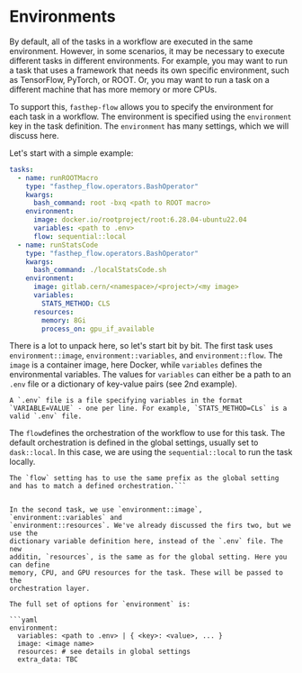 # Environments

By default, all of the tasks in a workflow are executed in the same environment.
However, in some scenarios, it may be necessary to execute different tasks in
different environments. For example, you may want to run a task that uses a
framework that needs its own specific environment, such as TensorFlow, PyTorch,
or ROOT. Or, you may want to run a task on a different machine that has more
memory or more CPUs.

To support this, `fasthep-flow` allows you to specify the environment for each
task in a workflow. The environment is specified using the `environment` key in
the task definition. The `environment` has many settings, which we will discuss
here.

Let's start with a simple example:

```yaml
tasks:
  - name: runROOTMacro
    type: "fasthep_flow.operators.BashOperator"
    kwargs:
      bash_command: root -bxq <path to ROOT macro>
    environment:
      image: docker.io/rootproject/root:6.28.04-ubuntu22.04
      variables: <path to .env>
      flow: sequential::local
  - name: runStatsCode
    type: "fasthep_flow.operators.BashOperator"
    kwargs:
      bash_command: ./localStatsCode.sh
    environment:
      image: gitlab.cern/<namespace>/<project>/<my image>
      variables:
        STATS_METHOD: CLS
      resources:
        memory: 8Gi
        process_on: gpu_if_available
```

There is a lot to unpack here, so let's start bit by bit. The first task uses
`environment::image`, `environment::variables`, and `environment::flow`. The
`image` is a container image, here Docker, while `variables` defines the
environmental variables. The values for `variables` can either be a path to an
`.env` file or a dictionary of key-value pairs (see 2nd example).

```{note}
A `.env` file is a file specifying variables in the format `VARIABLE=VALUE` - one per line. For example, `STATS_METHOD=CLs` is a valid `.env` file.
```

The `flow`defines the orchestration of the workflow to use for this task. The
default orchestration is defined in the global settings, usually set to
`dask::local`. In this case, we are using the `sequential::local` to run the
task locally.

````{note}
The `flow` setting has to use the same prefix as the global setting and has to match a defined orchestration.```


In the second task, we use `environment::image`, `environment::variables` and
`environment::resources`. We've already discussed the firs two, but we use the
dictionary variable definition here, instead of the `.env` file. The new
additin, `resources`, is the same as for the global setting. Here you can define
memory, CPU, and GPU resources for the task. These will be passed to the
orchestration layer.

The full set of options for `environment` is:

```yaml
environment:
  variables: <path to .env> | { <key>: <value>, ... }
  image: <image name>
  resources: # see details in global settings
  extra_data: TBC
````
